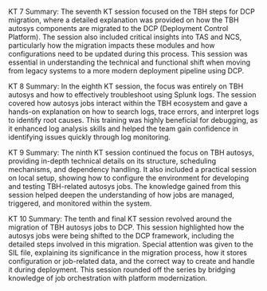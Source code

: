 KT 7 Summary:
The seventh KT session focused on the TBH steps for DCP migration, where a detailed explanation was provided on how the TBH autosys components are migrated to the DCP (Deployment Control Platform). The session also included critical insights into TAS and NCS, particularly how the migration impacts these modules and how configurations need to be updated during this process. This session was essential in understanding the technical and functional shift when moving from legacy systems to a more modern deployment pipeline using DCP.

KT 8 Summary:
In the eighth KT session, the focus was entirely on TBH autosys and how to effectively troubleshoot using Splunk logs. The session covered how autosys jobs interact within the TBH ecosystem and gave a hands-on explanation on how to search logs, trace errors, and interpret logs to identify root causes. This training was highly beneficial for debugging, as it enhanced log analysis skills and helped the team gain confidence in identifying issues quickly through log monitoring.

KT 9 Summary:
The ninth KT session continued the focus on TBH autosys, providing in-depth technical details on its structure, scheduling mechanisms, and dependency handling. It also included a practical session on local setup, showing how to configure the environment for developing and testing TBH-related autosys jobs. The knowledge gained from this session helped deepen the understanding of how jobs are managed, triggered, and monitored within the system.

KT 10 Summary:
The tenth and final KT session revolved around the migration of TBH autosys jobs to DCP. This session highlighted how the autosys jobs were being shifted to the DCP framework, including the detailed steps involved in this migration. Special attention was given to the SIL file, explaining its significance in the migration process, how it stores configuration or job-related data, and the correct way to create and handle it during deployment. This session rounded off the series by bridging knowledge of job orchestration with platform modernization.
